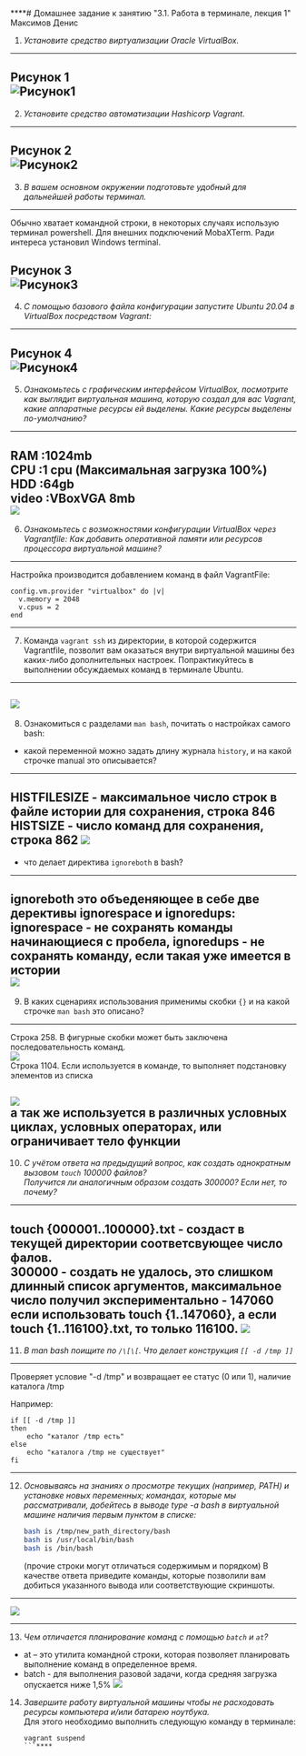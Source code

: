 ****# Домашнее задание к занятию "3.1. Работа в терминале, лекция 1" Максимов Денис

1. *Установите средство виртуализации Oracle VirtualBox.*
---
Рисунок 1  
![Рисунок1](img/pic1.png)
---

2. *Установите средство автоматизации Hashicorp Vagrant.*
---
Рисунок 2  
![Рисунок2](img/pic2.png)
---

3. *В вашем основном окружении подготовьте удобный для дальнейшей работы терминал.*  
---
Обычно хватает командной строки, в некоторых случаях использую терминал powershell. Для внешних подключений MobaXTerm. 
Ради интереса установил Windows terminal.  

Рисунок 3  
![Рисунок3](img/pic3.png)
---

4. *С помощью базового файла конфигурации запустите Ubuntu 20.04 в VirtualBox посредством Vagrant:*  
---
Рисунок 4  
![Рисунок4](img/pic4.png)    
---

5. *Ознакомьтесь с графическим интерфейсом VirtualBox, посмотрите как выглядит виртуальная машина, которую создал для вас Vagrant, какие аппаратные ресурсы ей выделены. Какие ресурсы выделены по-умолчанию?*  
---
RAM   :1024mb  
CPU   :1 cpu (Максимальная загрузка 100%)  
HDD   :64gb  
video :VBoxVGA 8mb  
![](img/vm_default.png)
---

6. *Ознакомьтесь с возможностями конфигурации VirtualBox через Vagrantfile: Как добавить оперативной памяти или ресурсов процессора виртуальной машине?*
---
Настройка производится добавлением команд в файл VagrantFile:  
```
config.vm.provider "virtualbox" do |v|  
  v.memory = 2048  
  v.cpus = 2  
end
```
---

7. Команда `vagrant ssh` из директории, в которой содержится Vagrantfile, позволит вам оказаться внутри виртуальной машины без каких-либо дополнительных настроек. Попрактикуйтесь в выполнении обсуждаемых команд в терминале Ubuntu.
---
![](img/vagrant_command_1.png)
---

8. Ознакомиться с разделами `man bash`, почитать о настройках самого bash:
* какой переменной можно задать длину журнала `history`, и на какой строчке manual это описывается?  
---
HISTFILESIZE - максимальное число строк в файле истории для сохранения, строка 846  
HISTSIZE - число команд для сохранения, строка 862
![](img/history.png)
---   
* что делает директива `ignoreboth` в bash?
---
ignoreboth это объеденяющее в себе две дерективы ignorespace и ignoredups: 
    ignorespace - не сохранять команды начинающиеся с пробела, 
    ignoredups - не сохранять команду, если такая уже имеется в истории  
![](img/bash_ignoreboth.png)
---

9. В каких сценариях использования применимы скобки `{}` и на какой строчке `man bash` это описано?  

---
Строка 258. В фигурные скобки может быть заключена последовательность команд.  
![](img/pic5.png)  
Строка 1104. Если используется в команде, то выполняет подстановку элементов из списка  

![](img/pic6.png)  
а так же используется в различных условных циклах, условных операторах, или ограничивает тело функции
---

10. *С учётом ответа на предыдущий вопрос, как создать однократным вызовом `touch` 100000 файлов?  
Получится ли аналогичным образом создать 300000? Если нет, то почему?*  
---
touch {000001..100000}.txt - создаст в текущей директории соответсвующее число фалов.  
300000 - создать не удалось, это слишком длинный список аргументов, максимальное число получил экспериментально - 147060 если использовать touch {1..147060}, а если touch {1..116100}.txt, то только 116100.
![](img/pic9.png)
---

11. *В man bash поищите по `/\[\[`. Что делает конструкция `[[ -d /tmp ]]`*
---
Проверяет условие "-d /tmp" и возвращает ее статус (0 или 1), наличие каталога /tmp

Например:

    if [[ -d /tmp ]]
    then
        echo "каталог /tmp есть"
    else
        echo "каталога /tmp не существует"
    fi
---

12. *Основываясь на знаниях о просмотре текущих (например, PATH) и установке новых переменных; командах, которые мы рассматривали, добейтесь в выводе type -a bash в виртуальной машине наличия первым пунктом в списке:*

     ```bash
     bash is /tmp/new_path_directory/bash
     bash is /usr/local/bin/bash
     bash is /bin/bash
     ```

     (прочие строки могут отличаться содержимым и порядком)
     В качестве ответа приведите команды, которые позволили вам добиться указанного вывода или соответствующие скриншоты.
---

![](img/pic8.png)

--- 

13. *Чем отличается планирование команд с помощью `batch` и `at`?*

+ at – это утилита командной строки, которая позволяет планировать выполнение команд в определенное время.  
+ batch - для выполнения разовой задачи, когда средняя загрузка опускается ниже 1,5%
![](img/at_batch.png)

14. *Завершите работу виртуальной машины чтобы не расходовать ресурсы компьютера и/или батарею ноутбука.*  
Для этого необходимо выполнить следующую команду в терминале:  
    ```
    vagrant suspend
    ```****